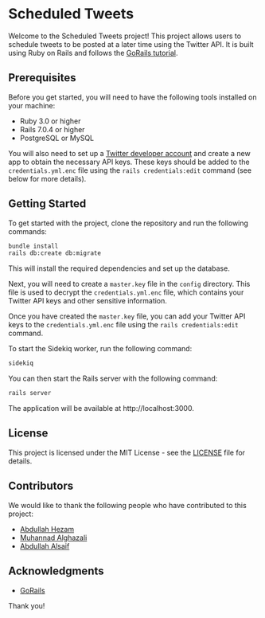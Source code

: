 # Scheduled Tweets

Welcome to the Scheduled Tweets project!
This project allows users to schedule tweets to be posted at a later time using the Twitter API.
It is built using Ruby on Rails and follows the [GoRails tutorial](https://gorails.com/episodes/scheduled-tweets-with-sidekiq).

## Prerequisites

Before you get started, you will need to have the following tools installed on your machine:

- Ruby 3.0 or higher
- Rails 7.0.4 or higher
- PostgreSQL or MySQL

You will also need to set up a [Twitter developer account](https://developer.twitter.com/) and create a new app to obtain the necessary API keys. These keys should be added to the `credentials.yml.enc` file using the `rails credentials:edit` command (see below for more details).

## Getting Started

To get started with the project, clone the repository and run the following commands:

```bash
bundle install
rails db:create db:migrate
```


This will install the required dependencies and set up the database.

Next, you will need to create a `master.key` file in the `config` directory. This file is used to decrypt the `credentials.yml.enc` file, which contains your Twitter API keys and other sensitive information.

Once you have created the `master.key` file, you can add your Twitter API keys to the `credentials.yml.enc` file using the `rails credentials:edit` command.

To start the Sidekiq worker, run the following command:

```bash
sidekiq
```


You can then start the Rails server with the following command:

```bash
rails server
```

The application will be available at http://localhost:3000.

## License

This project is licensed under the MIT License - see the [LICENSE](LICENSE) file for details.

## Contributors

We would like to thank the following people who have contributed to this project:

- [Abdullah Hezam](https://github.com/AbdallahMH)
- [Muhannad Alghazali](https://github.com/M-AlGhazali)
- [Abdullah Alsaif](https://github.com/Abdullah-MSA)

## Acknowledgments

* [GoRails](https://gorails.com/)

Thank you!
